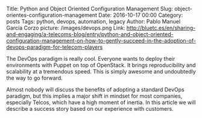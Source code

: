 Title: Python and Object Oriented Configuration Management
Slug: object-orientes-configuration-management
Date: 2016-10-17 00:00
Category: posts
Tags: python, devops, automation, legacy
Author: Pablo Manuel García Corzo
picture: /images/devops.png
Link: http://bluetc.es/en/sharing-and-engaging/a-telecoms-blog/entry/python-and-object-oriented-configuration-management-on-how-to-gently-succeed-in-the-adoption-of-devops-paradigm-for-telecom-players

The DevOps paradigm is really cool. Everyone wants to deploy their environments with Puppet on top of OpenStack. It brings reproducibility and scalability at a tremendous speed. This is simply awesome and undoubtedly the way to go forward.

Almost nobody will discuss the benefits of adopting a standard DevOps paradigm, but this implies a major shift in mindset for most companies, especially Telcos, which have a high moment of inertia. In this article we will describe a success story based on our experience with customers.

